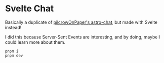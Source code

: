 # Svelte Chat
Basically a duplicate of [pilcrowOnPaper's astro-chat](https://github.com/pilcrowOnPaper/astro-chat), but made with Svelte instead! 

I did this because Server-Sent Events are interesting, and by doing, maybe I could learn more about them.

```
pnpm i
pnpm dev
```